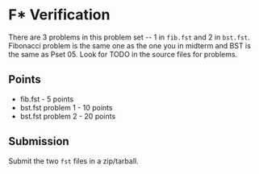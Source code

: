 # F\* Verification

There are 3 problems in this problem set -- 1 in `fib.fst` and 2 in `bst.fst`.
Fibonacci problem is the same one as the one you in midterm and BST is the same
as Pset 05. Look for TODO in the source files for problems.

## Points

* fib.fst - 5 points
* bst.fst problem 1 - 10 points
* bst.fst problem 2 - 20 points

## Submission

Submit the two `fst` files in a zip/tarball.
